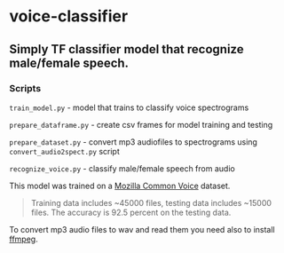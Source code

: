 # voice-classifier
## Simply TF classifier model that recognize male/female speech.

### Scripts
`train_model.py` - model that trains to classify voice spectrograms
>
`prepare_dataframe.py` - create csv frames for model training and testing
>
`prepare_dataset.py` - convert mp3 audiofiles to spectrograms using `convert_audio2spect.py` script

`recognize_voice.py` - classify male/female speech from audio


This model was trained on a  [Mozilla Common Voice](https://www.kaggle.com/mozillaorg/common-voice) dataset. 
>Training data includes ~45000 files, testing data includes ~15000 files.
The accuracy is 92.5 percent on the testing data.
>
To convert mp3 audio files to wav and read them you need also to install [ffmpeg](https://www.ffmpeg.org/download.html).

